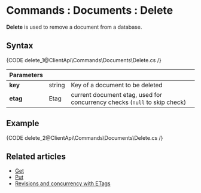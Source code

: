 # Commands : Documents : Delete

**Delete** is used to remove a document from a database.

## Syntax

{CODE delete_1@ClientApi\Commands\Documents\Delete.cs /}

| Parameters | | |
| ------------- | ------------- | ----- |
| **key** | string | Key of a document to be deleted |
| **etag** | Etag | current document etag, used for concurrency checks (`null` to skip check) |

## Example

{CODE delete_2@ClientApi\Commands\Documents\Delete.cs /}

## Related articles

- [Get](../../../client-api/commands/documents/get)  
- [Put](../../../client-api/commands/documents/put)  
- [Revisions and concurrency with ETags](../../../client-api/concurrency/revisions-and-concurrency-with-etags)   